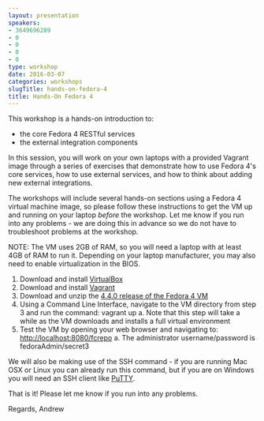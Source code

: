 ```yaml
---
layout: presentation
speakers:
- 3649696289
- 0
- 0
- 0
- 0
type: workshop
date: 2016-03-07
categories: workshops
slugTitle: hands-on-fedora-4
title: Hands-On Fedora 4
---
```


This workshop is a hands-on introduction to:

* the core Fedora 4 RESTful services
* the external integration components

In this session, you will work on your own laptops with a provided Vagrant image through a series of exercises that demonstrate how to use Fedora 4's core services, how to use external services, and how to think about adding new external integrations.

The workshops will include several hands-on sections using a Fedora 4 virtual machine image, so please follow these instructions to get the VM up and running on your laptop *before* the workshop. Let me know if you run into any problems - we are doing this in advance so we do not have to troubleshoot problems at the workshop.

NOTE: The VM uses 2GB of RAM, so you will need a laptop with at least 4GB of RAM to run it. Depending on your laptop manufacturer, you may also need to enable virtualization in the BIOS.

1. Download and install [VirtualBox](https://www.virtualbox.org/wiki/Downloads)
2. Download and install [Vagrant](http://www.vagrantup.com/downloads.html)
3. Download and unzip the [4.4.0 release of the Fedora 4 VM](https://github.com/fcrepo4-exts/fcrepo4-vagrant/archive/c4l-2016.zip)
4. Using a Command Line Interface, navigate to the VM directory from step 3 and run the command: vagrant up
    a. Note that this step will take a while as the VM downloads and installs a full virtual environment
5. Test the VM by opening your web browser and navigating to: [http://localhost:8080/fcrepo](http://localhost:8080/fcrepo)
    a. The administrator username/password is fedoraAdmin/secret3

We will also be making use of the SSH command - if you are running Mac OSX or Linux you can already run this command, but if you are on Windows you will need an SSH client like [PuTTY](http://www.chiark.greenend.org.uk/~sgtatham/putty/download.html).

That is it! Please let me know if you run into any problems.

Regards,
Andrew
